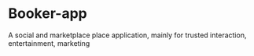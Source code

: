 # Booker-app
A social and marketplace place application, mainly for trusted interaction, entertainment, marketing 
